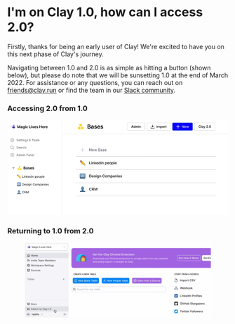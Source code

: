 # I'm on Clay 1.0, how can I access 2.0?

Firstly, thanks for being an early user of Clay! We're excited to have you on this next phase of Clay's journey.&#x20;

Navigating between 1.0 and 2.0 is as simple as hitting a button (shown below), but please do note that we will be sunsetting 1.0 at the end of March 2022. For assistance or any questions, you can reach out on friends@clay.run or find the team in our [Slack community](https://www.clay.com/slack).

### Accessing 2.0 from 1.0

![](../.gitbook/assets/5bfee1c6fcb18195deb6794d9cda803f.gif)

### Returning to 1.0 from 2.0

<figure><img src="../.gitbook/assets/2011cda2941ef90a76bd3111a6500080 (1).gif" alt=""><figcaption></figcaption></figure>
